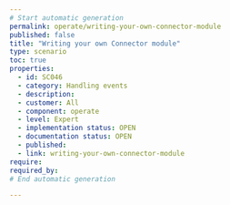 ```yaml
---
# Start automatic generation
permalink: operate/writing-your-own-connector-module
published: false
title: "Writing your own Connector module"
type: scenario
toc: true
properties:
  - id: SC046
  - category: Handling events
  - description:
  - customer: All
  - component: operate
  - level: Expert
  - implementation status: OPEN
  - documentation status: OPEN
  - published:
  - link: writing-your-own-connector-module
require:
required_by:
# End automatic generation

---
```

